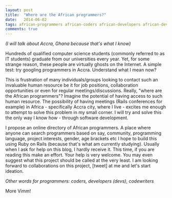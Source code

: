 ```yaml
---
layout: post
title:  "Where are the African programmers?"
date:   2014-06-02
tags: african-programmers african-coders african-developers african-devs african-codewriters
comments: true
---
```


_(I will talk about Accra, Ghana because that's what I know)_

Hundreds of qualified computer science students (commonly referred to as IT students) graduate from our universities every year. Yet, for some strange reason, these people are virtually ghosts on the Internet. A simple test: try googling programmers in Accra. Understand what I mean now?

This is frustration of many individuals/groups looking to contact such an invaluable human resource be it for job positions, collaboration opportunities or even for regular meetings/discussions. Really, "where are the African programmers"? Imagine the potential of having access to such human resource. The possibility of having meetings (Rails conferences for example) in Africa - specifically Accra city, where I live - excites me enough to attempt to solve this problem in my small corner. I will try and solve this the only way I know how - through software development.

I propose an online directory of African programmers. A place where anyone can search programmers based on say, community, programming language, project interests, gender, age brackets etc I hope to build this using Ruby on Rails (because that's what am currently studying). Usually when I ask for help on this blog, I hardly receive it. This time, if you are reading this make an effort. Your help is very welcome. You may even suggest what this project should be called at the very least. I am looking forward to collaborations on this project, [tweet] at me and let's start ideation.

_Other words for programmers: coders, developers (devs), codewriters_

More Vimm!